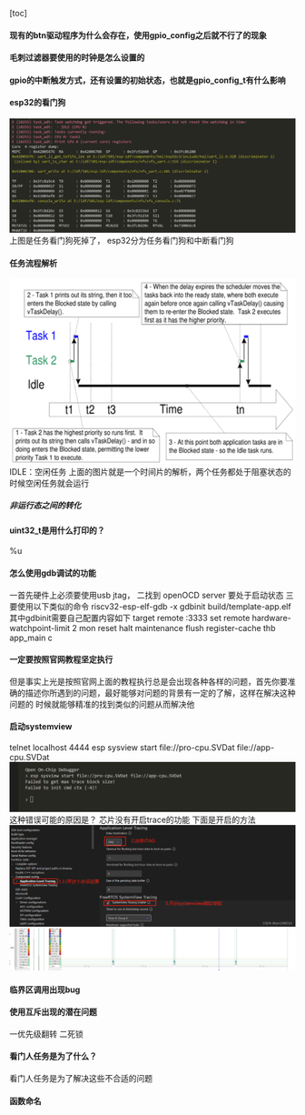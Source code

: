 

[toc] 

#### 现有的btn驱动程序为什么会存在，使用gpio_config之后就不行了的现象

#### 毛刺过滤器要使用的时钟是怎么设置的
#### gpio的中断触发方式，还有设置的初始状态，也就是gpio_config_t有什么影响
#### esp32的看门狗
![Alt text](image.png)
上图是任务看门狗死掉了，
esp32分为任务看门狗和中断看门狗
#### 任务流程解析
![Alt text](image-1.png)
IDLE：空闲任务
上面的图片就是一个时间片的解析，两个任务都处于阻塞状态的时候空闲任务就会运行
##### 非运行态之间的转化

#### uint32_t是用什么打印的？
 %u
#### 怎么使用gdb调试的功能
一首先硬件上必须要使用usb jtag，
二找到 openOCD server 要处于启动状态
三要使用以下类似的命令
riscv32-esp-elf-gdb -x gdbinit build/template-app.elf
其中gdbinit需要自己配置内容如下
target remote :3333
set remote hardware-watchpoint-limit 2
mon reset halt
maintenance flush register-cache
thb app_main
c
#### 一定要按照官网教程坚定执行
但是事实上光是按照官网上面的教程执行总是会出现各种各样的问题，首先你要准确的描述你所遇到的问题，最好能够对问题的背景有一定的了解，这样在解决这种问题的
时候就能够精准的找到类似的问题从而解决他
#### 启动systemview 
telnet localhost 4444
esp sysview start file://pro-cpu.SVDat file://app-cpu.SVDat
![Alt text](22618746b4cc804a749076fdb57d711.png)
这种错误可能的原因是？
芯片没有开启trace的功能
下面是开启的方法
![Alt text](image-2.png)
![Alt text](1706952471541.png)
#### 临界区调用出现bug

#### 使用互斥出现的潜在问题
一优先级翻转
二死锁
#### 看门人任务是为了什么？
看门人任务是为了解决这些不合适的问题
#### 函数命名
